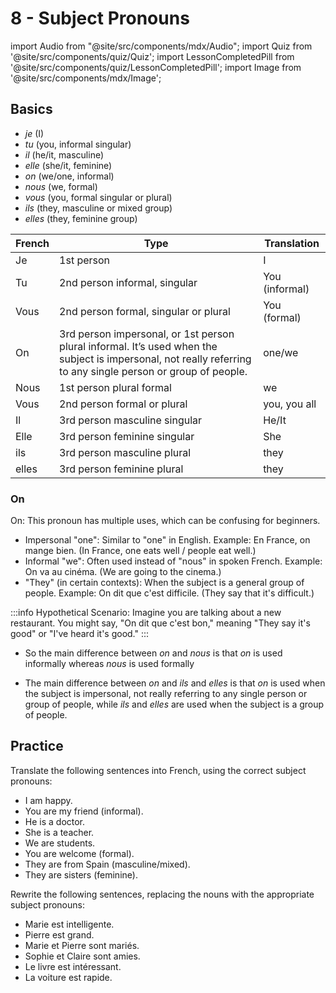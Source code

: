 # 8 - Subject Pronouns

import Audio from "@site/src/components/mdx/Audio";
import Quiz from '@site/src/components/quiz/Quiz';
import LessonCompletedPill from '@site/src/components/quiz/LessonCompletedPill';
import Image from '@site/src/components/mdx/Image';

<LessonCompletedPill lessonName="a1-8" />

## Basics

- _je_ (I)
- _tu_ (you, informal singular)
- _il_ (he/it, masculine)
- _elle_ (she/it, feminine)
- _on_ (we/one, informal)
- _nous_ (we, formal)
- _vous_ (you, formal singular or plural)
- _ils_ (they, masculine or mixed group)
- _elles_ (they, feminine group)

| French | Type                                                                                                                                                          | Translation    |
| ------ | ------------------------------------------------------------------------------------------------------------------------------------------------------------- | -------------- |
| Je     | 1st person                                                                                                                                                    | I              |
| Tu     | 2nd person informal, singular                                                                                                                                 | You (informal) |
| Vous   | 2nd person formal, singular or plural                                                                                                                         | You (formal)   |
| On     | 3rd person impersonal, or 1st person plural informal. It’s used when the subject is impersonal, not really referring to any single person or group of people. | one/we         |
| Nous   | 1st person plural formal                                                                                                                                      | we             |
| Vous   | 2nd person formal or plural                                                                                                                                   | you, you all   |
| Il     | 3rd person masculine singular                                                                                                                                 | He/It          |
| Elle   | 3rd person feminine singular                                                                                                                                  | She            |
| ils    | 3rd person masculine plural                                                                                                                                   | they           |
| elles  | 3rd person feminine plural                                                                                                                                    | they           |

### On

On: This pronoun has multiple uses, which can be confusing for beginners.

- Impersonal "one": Similar to "one" in English. Example: En France, on mange bien. (In France, one eats well / people eat well.)
- Informal "we": Often used instead of "nous" in spoken French. Example: On va au cinéma. (We are going to the cinema.)
- "They" (in certain contexts): When the subject is a general group of people. Example: On dit que c'est difficile. (They say that it's difficult.)

:::info
Hypothetical Scenario: Imagine you are talking about a new restaurant. You might say, "On dit que c'est bon," meaning "They say it's good" or "I've heard it's good."
:::

- So the main difference between _on_ and _nous_ is that _on_ is used informally whereas _nous_ is used formally

- The main difference between _on_ and _ils_ and _elles_ is that _on_ is used when the subject is impersonal, not really referring to any single person or group of people, while _ils_ and _elles_ are used when the subject is a group of people.

## Practice

Translate the following sentences into French, using the correct subject pronouns:

- I am happy.
- You are my friend (informal).
- He is a doctor.
- She is a teacher.
- We are students.
- You are welcome (formal).
- They are from Spain (masculine/mixed).
- They are sisters (feminine).

Rewrite the following sentences, replacing the nouns with the appropriate subject pronouns:

- Marie est intelligente.
- Pierre est grand.
- Marie et Pierre sont mariés.
- Sophie et Claire sont amies.
- Le livre est intéressant.
- La voiture est rapide.
